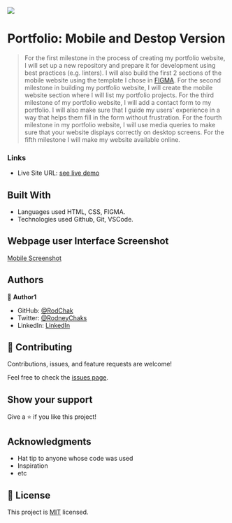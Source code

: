 ![](https://img.shields.io/badge/Microverse-blueviolet)

# Portfolio: Mobile and Destop Version

>For the first milestone in the process of creating my portfolio website, I will set up a new repository and prepare it for development using best practices (e.g. linters). I will also build the first 2 sections of the mobile website using the template I chose in [FIGMA](https://www.figma.com/file/l7SqJ3ZfkAKih9sFxvWSR4/Microverse-Student-Project-1?node-id=39%3A122).
> For the second milestone in building my portfolio website, I will create the mobile website section where I will list my portfolio projects.
> For the third milestone of my portfolio website, I will add a contact form to my portfolio. I will also make sure that I guide my users' experience in a way that helps them fill in the form without frustration.
> For the fourth milestone in my portfolio website, I will use media queries to make sure that your website displays correctly on desktop screens.
> For the fifth milestone I will make my website available online.



### Links

- Live Site URL: [see live demo](https://rodchak.github.io/My-Portfolio/)



## Built With

- Languages used HTML, CSS, FIGMA.
- Technologies used Github, Git, VSCode.

## Webpage user Interface Screenshot

[Mobile Screenshot](/website_Screenshot.jpg)


## Authors

👤 **Author1**

- GitHub: [@RodChak](https://github.com/RodChak)
- Twitter: [@RodneyChaks](https://twitter.com/RodneyChaks)
- LinkedIn: [LinkedIn](https://www.linkedin.com/in/rtc97/)



## 🤝 Contributing

Contributions, issues, and feature requests are welcome!

Feel free to check the [issues page](../../issues/).

## Show your support

Give a ⭐️ if you like this project!

## Acknowledgments

- Hat tip to anyone whose code was used
- Inspiration
- etc

## 📝 License

This project is [MIT](./MIT.md) licensed.
